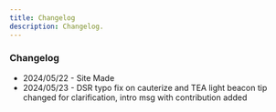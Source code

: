 ```yaml
---
title: Changelog
description: Changelog.
---
```

### Changelog ###

- 2024/05/22 - Site Made
- 2024/05/23 - DSR typo fix on cauterize and TEA light beacon tip changed for clarification, intro msg with contribution added